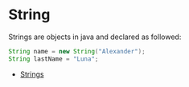 # String

Strings are objects in java and declared as followed:

```java
String name = new String("Alexander");
String lastName = "Luna";
```

- [Strings](/learning_java/_code_examples/020_strings)
